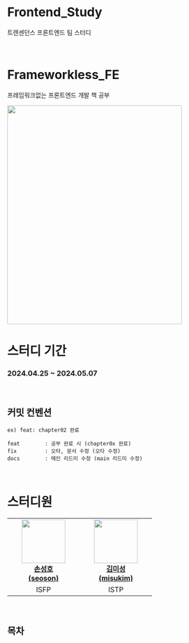# Frontend_Study
트렌센던스 프론트엔드 팀 스터디

<br />

# Frameworkless_FE
프레임워크없는 프론트엔드 개발 책 공부

<img src="https://github.com/BeyondPong/Frontend_Study/assets/84187086/fcc2a4ec-add4-4913-91c3-880a6eef5853" width="400" height="500" />


<br />

# 스터디 기간

### 2024.04.25 ~ 2024.05.07

<br />

## 커밋 컨벤션
```
ex) feat: chapter02 완료
```
```
feat        : 공부 완료 시 (chapter0x 완료)  
fix         : 오타, 문서 수정 (오타 수정)
docs        : 메인 리드미 수정 (main 리드미 수정)  
```
<br />

# 스터디원

<table>
    <tr align="center">
        <td style="min-width: 150px;">
            <a href="https://github.com/Hosung99">
              <img src="https://github.com/Hosung99.png" width="100">
              <br />
              <b>손성호 </br>(seoson)</b>
            </a>
        </td>
        <td style="min-width: 150px;">
            <a href="https://github.com/mixsung">
              <img src="https://github.com/mixsung.png" width="100">
              <br />
              <b>김미성 </br>(misukim)</b>
            </a> 
        </td>
    </tr>
      <tr align="center">
        <td>
            ISFP
        </td>
        <td>
            ISTP
        </td>
    </tr>
</table>

<br />

## 목차

<p align="justify">

</p>

<br />
